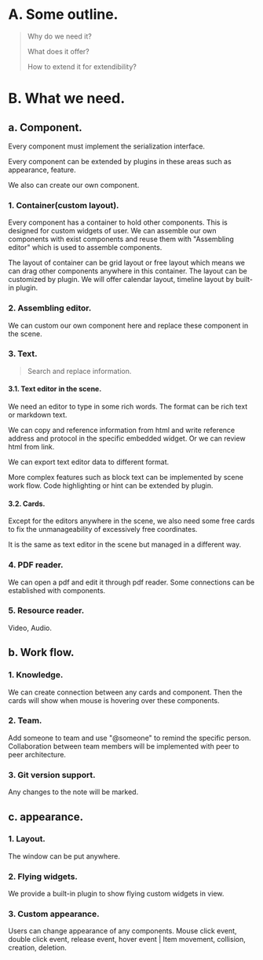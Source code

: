 # A. Some outline.
> Why do we need it?
> 
> What does it offer?
>
> How to extend it for extendibility?

# B. What we need.
## a. Component.
Every component must implement the serialization interface.

Every component can be extended by plugins in these areas such as appearance, feature.

We also can create our own component.

### 1. Container(custom layout).
Every component has a container to hold other components. This is designed for custom widgets of user. We can assemble our own components with exist components and reuse them with "Assembling editor" which is used to assemble components.

The layout of container can be grid layout or free layout which means we can drag other components anywhere in this container. The layout can be customized by plugin. We will offer calendar layout, timeline layout by built-in plugin.

### 2. Assembling editor.
We can custom our own component here and replace these component in the scene.

### 3. Text.
> Search and replace information.

#### 3.1. Text editor in the scene.
We need an editor to type in some rich words. The format can be rich text or markdown text.

We can copy and reference information from html and write reference address and protocol in the specific embedded widget. Or we can review html from link.

We can export text editor data to different format.

More complex features such as block text can be implemented by scene work flow. Code highlighting or hint can be extended by plugin.

#### 3.2. Cards.
Except for the editors anywhere in the scene, we also need some free cards to fix the unmanageability of excessively free coordinates.

It is the same as text editor in the scene but managed in a different way.

### 4. PDF reader.
We can open a pdf and edit it through pdf reader. Some connections can be established with components.

### 5. Resource reader.
Video, Audio.

## b. Work flow.
### 1. Knowledge.
We can create connection between any cards and component. Then the cards will show when mouse is hovering over these components.

### 2. Team.
Add someone to team and use "@someone" to remind the specific person. Collaboration between team members will be implemented with peer to peer architecture.

### 3. Git version support.
Any changes to the note will be marked.

## c. appearance.
### 1. Layout.
The window can be put anywhere.

### 2. Flying widgets.
We provide a built-in plugin to show flying custom widgets in view.

### 3. Custom appearance.
Users can change appearance of any components. Mouse click event, double click event, release event, hover event | Item movement, collision, creation, deletion.